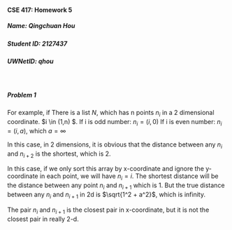 #### CSE 417: Homework 5

##### Name: Qingchuan Hou

##### Student ID: 2127437

##### UWNetID: qhou

</br>

##### Problem 1

For example, if There is a list $N$, which has n points $n_i$ in a 2 dimensional coordinate. $i \in (1,n) $.
If i is odd number: $n_i = (i,0)$
If i is even number: $n_i = (i,a)$, which $a = \infty$

In this case, in 2 dimensions, it is obvious that the distance between any $n_i$ and $n_{i+2}$ is the shortest, which is 2.

In this case, if we only sort this array by x-coordinate and ignore the y-coordinate in each point, we will have $n_i = i$. The shortest distance will be the distance between any point $n_i$ and $n_{i+1}$ which is 1. But the true distance between any $n_i$ and $n_{i+1}$ in 2d is $\sqrt{1^2 + a^2}$, which is infinity.

The pair $n_i$ and $n_{i+1}$ is the closest pair in x-coordinate, but it is not the closest pair in really 2-d.
